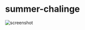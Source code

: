 # summer-chalinge
![screenshot](https://user-images.githubusercontent.com/55026692/129365691-d923ba16-ae1e-471f-9aa6-42320ad427d5.png)
